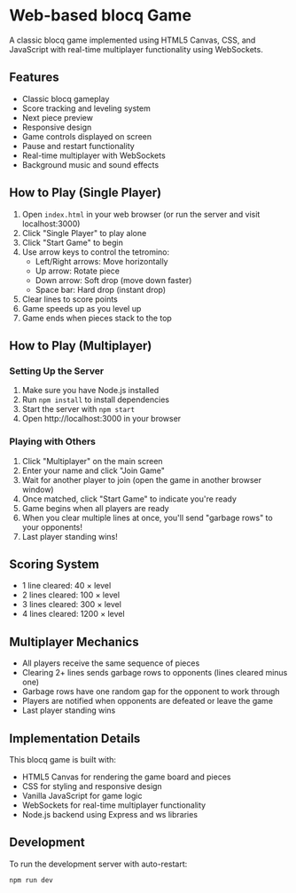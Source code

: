 # Web-based blocq Game

A classic blocq game implemented using HTML5 Canvas, CSS, and JavaScript with real-time multiplayer functionality using WebSockets.

## Features

- Classic blocq gameplay
- Score tracking and leveling system
- Next piece preview
- Responsive design
- Game controls displayed on screen
- Pause and restart functionality
- Real-time multiplayer with WebSockets
- Background music and sound effects

## How to Play (Single Player)

1. Open `index.html` in your web browser (or run the server and visit localhost:3000)
2. Click "Single Player" to play alone
3. Click "Start Game" to begin
4. Use arrow keys to control the tetromino:
   - Left/Right arrows: Move horizontally
   - Up arrow: Rotate piece
   - Down arrow: Soft drop (move down faster)
   - Space bar: Hard drop (instant drop)
5. Clear lines to score points
6. Game speeds up as you level up
7. Game ends when pieces stack to the top

## How to Play (Multiplayer)

### Setting Up the Server
1. Make sure you have Node.js installed
2. Run `npm install` to install dependencies
3. Start the server with `npm start`
4. Open http://localhost:3000 in your browser

### Playing with Others
1. Click "Multiplayer" on the main screen
2. Enter your name and click "Join Game"
3. Wait for another player to join (open the game in another browser window)
4. Once matched, click "Start Game" to indicate you're ready
5. Game begins when all players are ready
6. When you clear multiple lines at once, you'll send "garbage rows" to your opponents!
7. Last player standing wins!

## Scoring System

- 1 line cleared: 40 × level
- 2 lines cleared: 100 × level
- 3 lines cleared: 300 × level
- 4 lines cleared: 1200 × level

## Multiplayer Mechanics

- All players receive the same sequence of pieces
- Clearing 2+ lines sends garbage rows to opponents (lines cleared minus one)
- Garbage rows have one random gap for the opponent to work through
- Players are notified when opponents are defeated or leave the game
- Last player standing wins

## Implementation Details

This blocq game is built with:
- HTML5 Canvas for rendering the game board and pieces
- CSS for styling and responsive design
- Vanilla JavaScript for game logic
- WebSockets for real-time multiplayer functionality
- Node.js backend using Express and ws libraries

## Development

To run the development server with auto-restart:
```
npm run dev
``` 